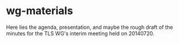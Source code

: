 wg-materials
============

Here lies the agenda, presentation, and maybe the rough draft of the minutes for the TLS WG's interim meeting held on 20140720.
